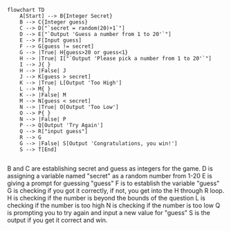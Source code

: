 ```mermaid
flowchart TD
    A[Start] --> B{Integer Secret}
    B --> C{Integer guess}
    C --> D["`secret = random(20)+1`"]
    D --> E["`Output 'Guess a number from 1 to 20'`"]
    E --> F[Input guess]
    F --> G[guess != secret]
    G --> |True| H{guess>20 or guess<1}
    H --> |True| I["`Output 'Please pick a number from 1 to 20'`"]
    I --> J{ }
    H --> |False| J
    J --> K[guess > secret]
    K --> |True| L[Output 'Too High']
    L --> M{ }
    K --> |False| M
    M --> N[guess < secret]
    N --> |True| O[Output 'Too Low']
    O --> P{ }
    N --> |False| P
    P --> Q[Output 'Try Again']
    Q --> R["input guess"]
    R --> G
    G --> |False| S[Output 'Congratulations, you win!']
    S --> T[End]
	
```

B and C are establishing secret and guess as integers for the game.
D is assigning a variable named "secret" as a random number from 1-20
E is giving a prompt for guessing "guess"
F is to establish the variable "guess"
G is checking if you got it correctly, if not, you get into the H through R loop.
H is checking if the number is beyond the bounds of the question
L is checking if the number is too high
N is checking if the number is too low
Q is prompting you to try again and input a new value for "guess"
S is the output if you get it correct and win.